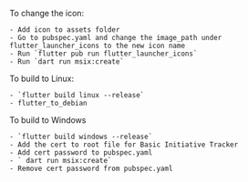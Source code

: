 To change the icon: 

    - Add icon to assets folder
    - Go to pubspec.yaml and change the image_path under flutter_launcher_icons to the new icon name
    - Run `flutter pub run flutter_launcher_icons`
    - Run `dart run msix:create`
    
To build to Linux: 

	- `flutter build linux --release`
	- flutter_to_debian

To build to Windows

	- `flutter build windows --release`
	- Add the cert to root file for Basic Initiative Tracker
	- Add cert password to pubspec.yaml
	- ` dart run msix:create`
	- Remove cert password from pubspec.yaml